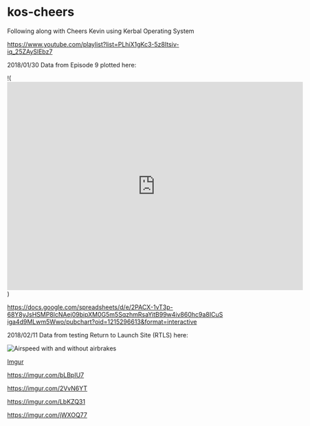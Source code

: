 # kos-cheers
Following along with Cheers Kevin using Kerbal Operating System

https://www.youtube.com/playlist?list=PLhiX1gKc3-5z8Itsiv-iq_25ZAySlEbz7

2018/01/30  Data from Episode 9 plotted here:  

!(<iframe width="688" height="485" seamless frameborder="0" scrolling="no" src="https://docs.google.com/spreadsheets/d/e/2PACX-1vT3p-68Y8yJsHSMP8lcNAej09bipXM0G5m5SqzhmRsaYitB99w4iv860hc9a8ICuSiga4d9MLwm5Wwo/pubchart?oid=1215296613&amp;format=interactive"></iframe>)

https://docs.google.com/spreadsheets/d/e/2PACX-1vT3p-68Y8yJsHSMP8lcNAej09bipXM0G5m5SqzhmRsaYitB99w4iv860hc9a8ICuSiga4d9MLwm5Wwo/pubchart?oid=1215296613&format=interactive

2018/02/11  Data from testing Return to Launch Site (RTLS) here:

![Airspeed with and without airbrakes](https://imgur.com/bLBpIU7.png)

[Imgur](https://i.imgur.com/bLBpIU7.png)

https://imgur.com/bLBpIU7

https://imgur.com/2VvN6YT

https://imgur.com/LbKZQ31

https://imgur.com/jWXOQ77
